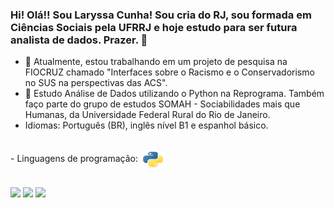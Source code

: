 ### Hi! Olá!! Sou Laryssa Cunha! Sou cria do RJ, sou formada em Ciências Sociais pela UFRRJ e hoje estudo para ser futura analista de dados. Prazer. 👋

- 🔭 Atualmente, estou trabalhando em um projeto de pesquisa na FIOCRUZ chamado "Interfaces sobre o Racismo e o Conservadorismo no SUS na perspectivas das ACS".
- 🌱 Estudo Análise de Dados utilizando o Python na Reprograma. Também faço parte do grupo de estudos SOMAH - Sociabilidades mais que Humanas, da Universidade Federal Rural do Rio de Janeiro.
- Idiomas: Português (BR), inglês nível B1 e espanhol básico.

<div style="display: inline_block"><br>
- Linguagens de programação:
  <img align="center" alt="Rafa-Python" height="30" width="40" src="https://raw.githubusercontent.com/devicons/devicon/master/icons/python/python-original.svg">
</div>
  
  ##
 
<div> 
  <a href="https://instagram.com/lary.dscunha" target="_blank"><img src="https://img.shields.io/badge/-Instagram-%23E4405F?style=for-the-badge&logo=instagram&logoColor=white" target="_blank"></a>
  <a href = "mailto:laryssa.dasilvacunha@gmail.com"><img src="https://img.shields.io/badge/-Gmail-%23333?style=for-the-badge&logo=gmail&logoColor=red" target="_blank"></a>
  <a href="[https://www.linkedin.com/in/laryssa-cunha-56a301271/" target="_blank"><img src="https://img.shields.io/badge/-LinkedIn-%230077B5?style=for-the-badge&logo=linkedin&logoColor=white" target="_blank"></a> 
  
</div>
